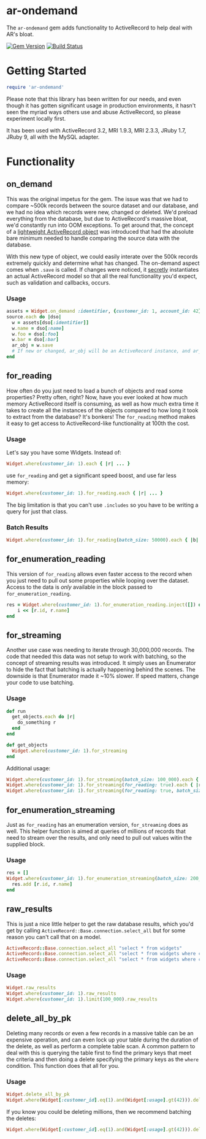 # ar-ondemand

The `ar-ondemand` gem adds functionality to ActiveRecord to help deal with AR's bloat.

[![Gem Version](https://badge.fury.io/rb/ar-ondemand.svg)](http://badge.fury.io/rb/ar-ondemand)
[![Build Status](https://ci.solanolabs.com:443/cloudhealthtech/ar-ondemand/badges/branches/master?badge_token=bd73a19d5421a68f29e22ad15ad080cbabc56ba7)](https://ci.solanolabs.com:443/cloudhealthtech/ar-ondemand/suites/170027)

# Getting Started

```rb
require 'ar-ondemand'
```

Please note that this library has been written for our needs, and even though it has gotten significant usage in
production environments, it hasn't seen the myriad ways others use and abuse ActiveRecord, so please experiment
locally first.

It has been used with ActiveRecord 3.2, MRI 1.9.3, MRI 2.3.3, JRuby 1.7, JRuby 9, all with the MySQL adapter.

# Functionality

## on_demand

This was the original impetus for the gem. The issue was that we had to compare ~500k records between the source
dataset and our database, and we had no idea which records were new, changed or deleted. We'd preload everything from
the database, but due to ActiveRecord's massive bloat, we'd constantly run into OOM exceptions. To get around that,
the concept of a [lightweight ActiveRecord object](https://github.com/CloudHealth/ar-ondemand/blob/master/lib/ar-ondemand/record.rb)
was introduced that had the absolute bare minimum needed to handle comparing the source data with the database.

With this new type of object, we could easily interate over the 500k records extremely quickly and determine what has
changed. The on-demand aspect comes when `.save` is called. If changes were noticed, it
[secretly](https://github.com/CloudHealth/ar-ondemand/blob/master/lib/ar-ondemand/record.rb#L67) instantiates an actual
ActiveRecord model so that all the real functionality you'd expect, such as validation and callbacks, occurs.

### Usage

```rb
assets = Widget.on_demand :identifier, {customer_id: 1, account_id: 42}
source.each do |dso|
  w = assets[dso[:identifier]]
  w.name = dso[:name]
  w.foo = dso[:foo]
  w.bar = dso[:bar]
  ar_obj = w.save
  # If new or changed, ar_obj will be an ActiveRecord instance, and ar_obj.id will now be set
end
```

## for_reading

How often do you just need to load a bunch of objects and read some properties? Pretty often, right? Now, have you ever
looked at how much memory ActiveRecord itself is consuming, as well as how much extra time it takes to create all the
instances of the objects compared to how long it took to extract from the database? It's bonkers! The `for_reading`
method makes it easy to get access to ActiveRecord-like functionality at 100th the cost.

### Usage

Let's say you have some Widgets. Instead of:

```rb
Widget.where(customer_id: 1).each { |r| ... }
```

use `for_reading` and get a significant speed boost, and use far less memory:

```rb
Widget.where(customer_id: 1).for_reading.each { |r| ... }
```

The big limitation is that you can't use `.includes` so you have to be writing a query for just that class.

### Batch Results

```rb
Widget.where(customer_id: 1).for_reading(batch_size: 50000).each { |b| b.each { |r| } }
```

## for_enumeration_reading

This version of `for_reading` allows even faster access to the record when you just need to pull out some properties
while looping over the dataset. Access to the data is *only* available in the block passed to `for_enumeration_reading`.

```rb
res = Widget.where(customer_id: 1).for_enumeration_reading.inject([]) do |i, r|
    i << [r.id, r.name]
end
```

## for_streaming

Another use case was needing to iterate through 30,000,000 records. The code that needed this data was not setup to work
with batching, so the concept of streaming results was introduced. It simply uses an Enumerator to hide the fact that
batching is actually happening behind the scenes. The downside is that Enumerator made it ~10% slower. If speed matters,
change your code to use batching.

### Usage

```rb
def run
  get_objects.each do |r|
    do_something r
  end
end

def get_objects
  Widget.where(customer_id: 1).for_streaming
end
```

Additional usage:

```rb
Widget.where(customer_id: 1).for_streaming(batch_size: 100_000).each { |r| }
Widget.where(customer_id: 1).for_streaming(for_reading: true).each { |r| }
Widget.where(customer_id: 1).for_streaming(for_reading: true, batch_size: 1_000_000).each { |r| }
```

## for_enumeration_streaming

Just as `for_reading` has an enumeration version, `for_streaming` does as well. This helper function
is aimed at queries of millions of records that need to stream over the results, and only need to pull
out values witin the supplied block.

### Usage

```rb
res = []
Widget.where(customer_id: 1).for_enumeration_streaming(batch_size: 200_000).each do |r|
  res.add [r.id, r.name]
end
```

## raw_results

This is just a nice little helper to get the raw database results, which you'd get by calling `ActiveRecord::Base.connection.select_all`
but for some reason you can't call that on a model.

```rb
ActiveRecord::Base.connection.select_all "select * from widgets"
ActiveRecord::Base.connection.select_all "select * from widgets where customer_id = 1"
ActiveRecord::Base.connection.select_all "select * from widgets where customer_id = 1 limit 100000"
```

### Usage

```rb
Widget.raw_results
Widget.where(customer_id: 1).raw_results
Widget.where(customer_id: 1).limit(100_000).raw_results
```

## delete_all_by_pk

Deleting many records or even a few records in a massive table can be an expensive operation, and can even lock up
your table during the duration of the delete, as well as perform a complete table scan. A common pattern to deal with
this is querying the table first to find the primary keys that meet the criteria and then doing a delete specifying
the primary keys as the `where` condition. This function does that all for you.

### Usage

```rb
Widget.delete_all_by_pk
Widget.where(Widget[:customer_id].eq(1).and(Widget[:usage].gt(42))).delete_all_by_pk
```

If you know you could be deleting millions, then we recommend batching the deletes:

```rb
Widget.where(Widget[:customer_id].eq(1).and(Widget[:usage].gt(42))).delete_all_by_pk(batch_size: 250_000)
```
